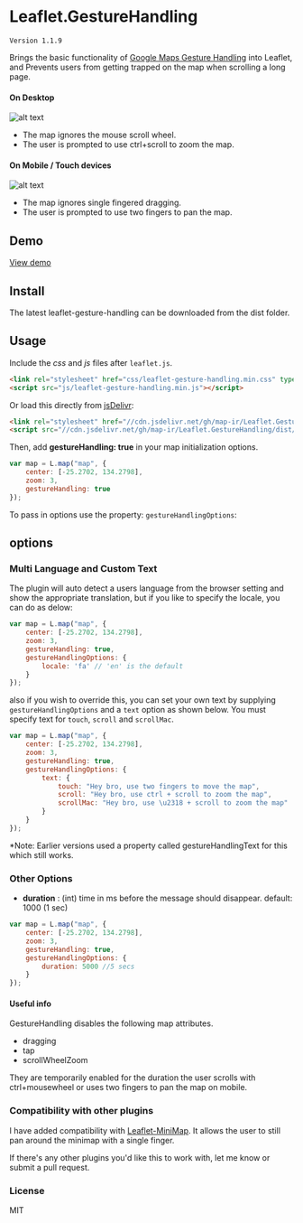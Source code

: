 # Leaflet.GestureHandling

`Version 1.1.9`

Brings the basic functionality of [Google Maps Gesture Handling](https://developers.google.com/maps/documentation/javascript/examples/interaction-cooperative) into Leaflet, and Prevents users from getting trapped on the map when scrolling a long page.

#### On Desktop

![alt text](https://elmarquis.github.io/Leaflet.GestureHandling/examples/images/desktop.png "Desktop")

-   The map ignores the mouse scroll wheel.
-   The user is prompted to use ctrl+scroll to zoom the map.

#### On Mobile / Touch devices

![alt text](https://elmarquis.github.io/Leaflet.GestureHandling/examples/images/mobile.png "Mobile")

-   The map ignores single fingered dragging.
-   The user is prompted to use two fingers to pan the map.

## Demo

[View demo](https://elmarquis.github.io/Leaflet.GestureHandling/examples/)

## Install

The latest leaflet-gesture-handling can be downloaded from the dist folder.

## Usage

Include the *css* and *js* files after `leaflet.js`.

```html
<link rel="stylesheet" href="css/leaflet-gesture-handling.min.css" type="text/css">
<script src="js/leaflet-gesture-handling.min.js"></script>
```

Or load this directly from [jsDelivr](https://www.jsdelivr.com):

```html
<link rel="stylesheet" href="//cdn.jsdelivr.net/gh/map-ir/Leaflet.GestureHandling/dist/leaflet-gesture-handling.min.css" type="text/css">
<script src="//cdn.jsdelivr.net/gh/map-ir/Leaflet.GestureHandling/dist/leaflet-gesture-handling.min.js"></script>
```

Then, add **gestureHandling: true** in your map initialization options.

```js
var map = L.map("map", {
    center: [-25.2702, 134.2798],
    zoom: 3,
    gestureHandling: true
});
```

To pass in options use the property: `gestureHandlingOptions`:

## options

### Multi Language and Custom Text

The plugin will auto detect a users language from the browser setting and show the appropriate translation, but if you like to specify the locale, you can do as delow:

```js
var map = L.map("map", {
    center: [-25.2702, 134.2798],
    zoom: 3,
    gestureHandling: true,
    gestureHandlingOptions: {
        locale: 'fa' // 'en' is the default
    }
});
```

also if you wish to override this, you can set your own text by supplying `gestureHandlingOptions` and a `text` option as shown below. You must specify text for `touch`, `scroll` and `scrollMac`.

```js
var map = L.map("map", {
    center: [-25.2702, 134.2798],
    zoom: 3,
    gestureHandling: true,
    gestureHandlingOptions: {
        text: {
            touch: "Hey bro, use two fingers to move the map",
            scroll: "Hey bro, use ctrl + scroll to zoom the map",
            scrollMac: "Hey bro, use \u2318 + scroll to zoom the map"
        }
    }
});
```

*Note: Earlier versions used a property called gestureHandlingText for this which still works. 

### Other Options

- **duration** : (int) time in ms before the message should disappear. default: 1000 (1 sec)

```js
var map = L.map("map", {
    center: [-25.2702, 134.2798],
    zoom: 3,
    gestureHandling: true,
    gestureHandlingOptions: {
        duration: 5000 //5 secs
    }
});
```

#### Useful info

GestureHandling disables the following map attributes.

-   dragging
-   tap
-   scrollWheelZoom

They are temporarily enabled for the duration the user scrolls with ctrl+mousewheel or uses two fingers to pan the map on mobile.

### Compatibility with other plugins

I have added compatibility with [Leaflet-MiniMap](https://github.com/Norkart/Leaflet-MiniMap). It allows the user to still pan around the minimap with a single finger.

If there's any other plugins you'd like this to work with, let me know or submit a pull request.

### License

MIT
